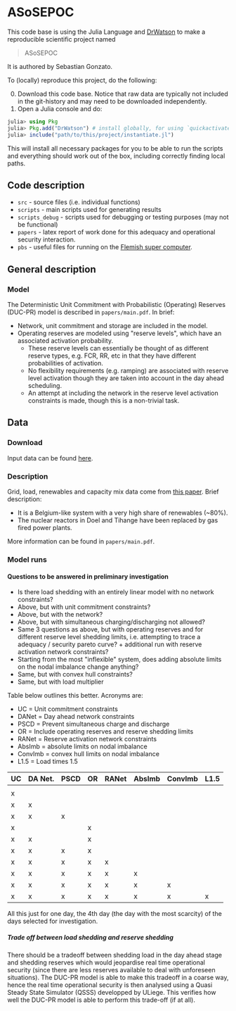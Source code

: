 # ASoSEPOC

This code base is using the Julia Language and [DrWatson](https://juliadynamics.github.io/DrWatson.jl/stable/)
to make a reproducible scientific project named
> ASoSEPOC

It is authored by Sebastian Gonzato.

To (locally) reproduce this project, do the following:

0. Download this code base. Notice that raw data are typically not included in the
   git-history and may need to be downloaded independently.
1. Open a Julia console and do:

```julia
julia> using Pkg
julia> Pkg.add("DrWatson") # install globally, for using `quickactivate`
julia> include("path/to/this/project/instantiate.jl")
```

This will install all necessary packages for you to be able to run the scripts and
everything should work out of the box, including correctly finding local paths.

## Code description

* `src` - source files (i.e. individual functions)
* `scripts` - main scripts used for generating results
* `scripts_debug` - scripts used for debugging or testing purposes (may not be functional)
* `papers` - latex report of work done for this adequacy and operational security interaction.
* `pbs` - useful files for running on the [Flemish super computer](https://vlaams-supercomputing-centrum-vscdocumentation.readthedocs-hosted.com/en/latest/).

## General description

### Model

The Deterministic Unit Commitment with Probabilistic (Operating) Reserves (DUC-PR) model is described in `papers/main.pdf`. In brief:

* Network, unit commitment and storage are included in the model.
* Operating reserves are modeled using "reserve levels", which have an associated activation probability.
  * These reserve levels can essentially be thought of as different reserve types, e.g. FCR, RR, etc in that they have different probabilities of activation.
  * No flexibility requirements (e.g. ramping) are associated with reserve level activation though they are taken into account in the day ahead scheduling.
  * An attempt at including the network in the reserve level activation constraints is made, though this is a non-trivial task.

## Data

### Download

Input data can be found [here](https://www.dropbox.com/sh/mdvmc082gwng0tr/AABRyc3fZpxAFycmUfZmh8Csa?dl=0).

### Description

Grid, load, renewables and capacity mix data come from [this paper](https://www.mech.kuleuven.be/en/tme/research/energy-systems-integration-modeling/pdf-publications/wp-en2019-02). Brief description:

* It is a Belgium-like system with a very high share of renewables (~80%).
* The nuclear reactors in Doel and Tihange have been replaced by gas fired power plants.

More information can be found in `papers/main.pdf`.

### Model runs

#### Questions to be answered in preliminary investigation

* Is there load shedding with an entirely linear model with no network constraints?
* Above, but with unit commitment constraints?
* Above, but with the network?
* Above, but with simultaneous charging/discharging not allowed?
* Same 3 questions as above, but with operating reserves and for different reserve level shedding limits, i.e. attempting to trace a adequacy / security pareto curve? + additional run with reserve activation network constraints?
* Starting from the most "inflexible" system, does adding absolute limits on the nodal imbalance change anything?
* Same, but with convex hull constraints?
* Same, but with load multiplier

Table below outlines this better. Acronyms are:

* UC = Unit commitment constraints
* DANet = Day ahead network constraints
* PSCD = Prevent simultaneous charge and discharge
* OR = Include operating reserves and reserve shedding limits
* RANet = Reserve activation network constraints
* AbsImb = absolute limits on nodal imbalance
* ConvImb = convex hull limits on nodal imbalance
* L1.5 = Load times 1.5

| UC | DA Net. | PSCD | OR | RANet | AbsImb | ConvImb | L1.5 |
|----|---------|------|----|-------|--------|---------|------|
|    |         |      |    |       |        |         |      |
| x  |         |      |    |       |        |         |      |
| x  | x       |      |    |       |        |         |      |
| x  | x       | x    |    |       |        |         |      |
| x  |         |      | x  |       |        |         |      |
| x  | x       |      | x  |       |        |         |      |
| x  | x       | x    | x  |       |        |         |      |
| x  | x       | x    | x  | x     |        |         |      |
| x  | x       | x    | x  | x     | x      |         |      |
| x  | x       | x    | x  | x     | x      | x       |      |
| x  | x       | x    | x  | x     | x      | x       | x    |

All this just for one day, the 4th day (the day with the most scarcity) of the days selected for investigation. 

##### Trade off between load shedding and reserve shedding

There should be a tradeoff between shedding load in the day ahead stage and shedding reserves which would jeopardise real time operational security (since there are less reserves available to deal with unforeseen situations). The DUC-PR model is able to make this tradeoff in a coarse way, hence the real time operational security is then analysed using a Quasi Steady State Simulator (QSSS) developped by ULiege. This verifies how well the DUC-PR model is able to perform this trade-off (if at all).
